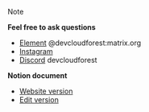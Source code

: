 >[!NOTE]
>**Feel free to ask questions**<br>
>* [Element](https://element.io/) @devcloudforest:matrix.org
>* [Instagram](https://www.instagram.com/dev.cloudforest/)
>* [Discord](https://discord.com) devcloudforest
>
>**Notion document**<br>
>* [Website version](https://branch-sand-75d.notion.site/2538420fb7f28032ab16d8be325ff0b2?v=2538420fb7f2804bb28a000c6ac5fdd1)
>* [Edit version](https://www.notion.so/2538420fb7f28032ab16d8be325ff0b2?v=2538420fb7f2804bb28a000c6ac5fdd1&source=copy_link)
